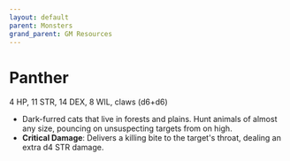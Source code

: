 ```yaml
---
layout: default
parent: Monsters
grand_parent: GM Resources
---
```


# Panther

4 HP, 11 STR, 14 DEX, 8 WIL, claws (d6+d6)

- Dark-furred cats that live in forests and plains. Hunt animals of almost any size, pouncing on unsuspecting targets from on high.
- **Critical Damage**: Delivers a killing bite to the target's throat, dealing an extra d4 STR damage. 
